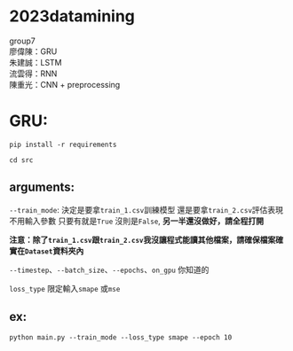 # 2023datamining
group7  
廖偉陳：GRU  
朱建誠：LSTM  
流雲得：RNN  
陳重光：CNN + preprocessing  

GRU:
===
```shell
pip install -r requirements
```
```shell
cd src
```

arguments:
----------
`--train_mode`: 決定是要拿`train_1.csv`訓練模型 還是要拿`train_2.csv`評估表現
  不用輸入參數 只要有就是`True` 沒則是`False`, **另一半還沒做好，請全程打開**

**注意：除了`train_1.csv`跟`train_2.csv`我沒讓程式能讀其他檔案，請確保檔案確實在`Dataset`資料夾內**

`--timestep`、`--batch_size`、`--epochs`、`on_gpu` 你知道的

`loss_type` 限定輸入`smape` 或`mse`

ex:
---
```shell
python main.py --train_mode --loss_type smape --epoch 10
```

